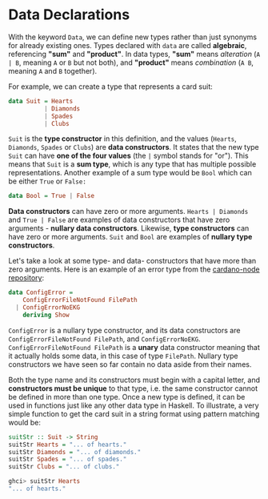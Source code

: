 # Data Declarations

With the keyword `Data`, we can define new types rather than just synonyms for already existing ones. Types declared with `data` are called **algebraic**, referencing **"sum"** and **"product"**. In data types, **"sum"** means _alteration_ (`A | B`, meaning `A` or `B` but not both), and **"product"** means _combination_ (`A B`, meaning `A` and `B` together).

For example, we can create a type that represents a card suit:

```haskell
data Suit = Hearts
          | Diamonds
          | Spades
          | Clubs
```

`Suit` is the **type constructor** in this definition, and the values (`Hearts`, `Diamonds`, `Spades` or `Clubs`) are **data constructors**. It states that the new type `Suit` can have **one of the four values** (the `|` symbol stands for "or"). This means that `Suit` is a **sum type**, which is any type that has multiple possible representations. Another example of a sum type would be `Bool` which can be either `True` or `False:`

```haskell
data Bool = True | False
```

**Data constructors** can have zero or more arguments. `Hearts | Diamonds` and `True | False` are examples of data constructors that have zero arguments - **nullary data constructors**. Likewise, **type constructors** can have zero or more arguments. `Suit` and `Bool` are examples of **nullary type constructors**.

Let's take a look at some type- and data- constructors that have more than zero arguments. Here is an example of an error type from the [cardano-node repository](https://github.com/input-output-hk/cardano-node/blob/85d05720da7b0c02dfa890079e568c8499a027a7/cardano-node/src/Cardano/Node/Types.hs#L49-L52):

```haskell
data ConfigError =
    ConfigErrorFileNotFound FilePath
  | ConfigErrorNoEKG
    deriving Show
```

`ConfigError` is a nullary type constructor, and its data constructors are `ConfigErrorFileNotFound FilePath`, and `ConfigErrorNoEKG`. `ConfigErrorFileNotFound FilePath` is a **unary** data constructor meaning that it actually holds some data, in this case of type `FilePath`. Nullary type constructors we have seen so far contain no data aside from their names.

Both the type name and its constructors must begin with a capital letter, and **constructors must be unique** to that type, i.e. the same constructor cannot be defined in more than one type. Once a new type is defined, it can be used in functions just like any other data type in Haskell. To illustrate, a very simple function to get the card suit in a string format using pattern matching would be:

```haskell
suitStr :: Suit -> String
suitStr Hearts = "... of hearts."
suitStr Diamonds = "... of diamonds."
suitStr Spades = "... of spades."
suitStr Clubs = "... of clubs."

ghci> suitStr Hearts
"... of hearts."
```

